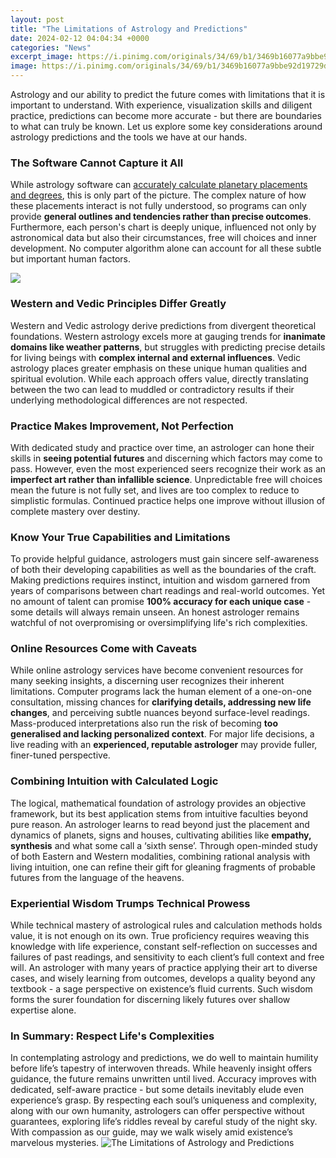 ```yaml
---
layout: post
title: "The Limitations of Astrology and Predictions"
date: 2024-02-12 04:04:34 +0000
categories: "News"
excerpt_image: https://i.pinimg.com/originals/34/69/b1/3469b16077a9bbe92d19729df56839ca.png
image: https://i.pinimg.com/originals/34/69/b1/3469b16077a9bbe92d19729df56839ca.png
---
```


Astrology and our ability to predict the future comes with limitations that it is important to understand. With experience, visualization skills and diligent practice, predictions can become more accurate - but there are boundaries to what can truly be known. Let us explore some key considerations around astrology predictions and the tools we have at our hands.
### The Software Cannot Capture it All  
While astrology software can [accurately calculate planetary placements and degrees](https://store.fi.io.vn/collection/paw), this is only part of the picture. The complex nature of how these placements interact is not fully understood, so programs can only provide **general outlines and tendencies rather than precise outcomes**. Furthermore, each person's chart is deeply unique, influenced not only by astronomical data but also their circumstances, free will choices and inner development. No computer algorithm alone can account for all these subtle but important human factors.

![](https://i.pinimg.com/originals/d6/c4/be/d6c4be3ea281771e23ddf4b781ded49e.png)
### Western and Vedic Principles Differ Greatly
Western and Vedic astrology derive predictions from divergent theoretical foundations. Western astrology excels more at gauging trends for **inanimate domains like weather patterns**, but struggles with predicting precise details for living beings with **complex internal and external influences**. Vedic astrology places greater emphasis on these unique human qualities and spiritual evolution. While each approach offers value, directly translating between the two can lead to muddled or contradictory results if their underlying methodological differences are not respected. 
### Practice Makes Improvement, Not Perfection   
With dedicated study and practice over time, an astrologer can hone their skills in **seeing potential futures** and discerning which factors may come to pass. However, even the most experienced seers recognize their work as an **imperfect art rather than infallible science**. Unpredictable free will choices mean the future is not fully set, and lives are too complex to reduce to simplistic formulas. Continued practice helps one improve without illusion of complete mastery over destiny.
### Know Your True Capabilities and Limitations
To provide helpful guidance, astrologers must gain sincere self-awareness of both their developing capabilities as well as the boundaries of the craft. Making predictions requires instinct, intuition and wisdom garnered from years of comparisons between chart readings and real-world outcomes. Yet no amount of talent can promise **100% accuracy for each unique case** - some details will always remain unseen. An honest astrologer remains watchful of not overpromising or oversimplifying life's rich complexities.
### Online Resources Come with Caveats  
While online astrology services have become convenient resources for many seeking insights, a discerning user recognizes their inherent limitations. Computer programs lack the human element of a one-on-one consultation, missing chances for **clarifying details, addressing new life changes**, and perceiving subtle nuances beyond surface-level readings. Mass-produced interpretations also run the risk of becoming **too generalised and lacking personalized context**. For major life decisions, a live reading with an **experienced, reputable astrologer** may provide fuller, finer-tuned perspective.  
### Combining Intuition with Calculated Logic
The logical, mathematical foundation of astrology provides an objective framework, but its best application stems from intuitive faculties beyond pure reason. An astrologer learns to read beyond just the placement and dynamics of planets, signs and houses, cultivating abilities like **empathy, synthesis** and what some call a ‘sixth sense’. Through open-minded study of both Eastern and Western modalities, combining rational analysis with living intuition, one can refine their gift for gleaning fragments of probable futures from the language of the heavens.
### Experiential Wisdom Trumps Technical Prowess  
While technical mastery of astrological rules and calculation methods holds value, it is not enough on its own. True proficiency requires weaving this knowledge with life experience, constant self-reflection on successes and failures of past readings, and sensitivity to each client’s full context and free will. An astrologer with many years of practice applying their art to diverse cases, and wisely learning from outcomes, develops a quality beyond any textbook - a sage perspective on existence’s fluid currents. Such wisdom forms the surer foundation for discerning likely futures over shallow expertise alone.
### In Summary: Respect Life's Complexities  
In contemplating astrology and predictions, we do well to maintain humility before life’s tapestry of interwoven threads. While heavenly insight offers guidance, the future remains unwritten until lived. Accuracy improves with dedicated, self-aware practice - but some details inevitably elude even experience’s grasp. By respecting each soul’s uniqueness and complexity, along with our own humanity, astrologers can offer perspective without guarantees, exploring life’s riddles reveal by careful study of the night sky. With compassion as our guide, may we walk wisely amid existence’s marvelous mysteries.
![The Limitations of Astrology and Predictions](https://i.pinimg.com/originals/34/69/b1/3469b16077a9bbe92d19729df56839ca.png)